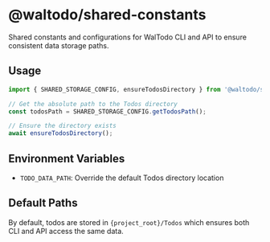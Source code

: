 # @waltodo/shared-constants

Shared constants and configurations for WalTodo CLI and API to ensure consistent data storage paths.

## Usage

```typescript
import { SHARED_STORAGE_CONFIG, ensureTodosDirectory } from '@waltodo/shared-constants';

// Get the absolute path to the Todos directory
const todosPath = SHARED_STORAGE_CONFIG.getTodosPath();

// Ensure the directory exists
await ensureTodosDirectory();
```

## Environment Variables

- `TODO_DATA_PATH`: Override the default Todos directory location

## Default Paths

By default, todos are stored in `{project_root}/Todos` which ensures both CLI and API access the same data.